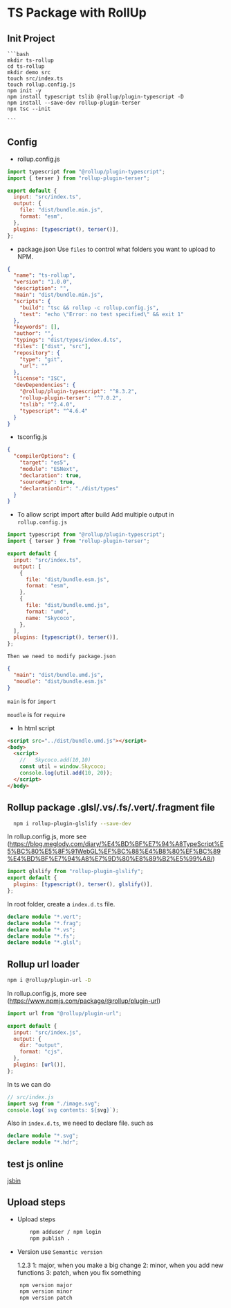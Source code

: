 # TS Package with RollUp

## Init Project

    ```bash
    mkdir ts-rollup
    cd ts-rollup
    mkdir demo src
    touch src/index.ts
    touch rollup.config.js
    npm init -y
    npm install typescript tslib @rollup/plugin-typescript -D
    npm install --save-dev rollup-plugin-terser
    npx tsc --init

    ```

## Config

- rollup.config.js

```js
import typescript from "@rollup/plugin-typescript";
import { terser } from "rollup-plugin-terser";

export default {
  input: "src/index.ts",
  output: {
    file: "dist/bundle.min.js",
    format: "esm",
  },
  plugins: [typescript(), terser()],
};
```

- package.json
  Use `files` to control what folders you want to upload to NPM.

```json
{
  "name": "ts-rollup",
  "version": "1.0.0",
  "description": "",
  "main": "dist/bundle.min.js",
  "scripts": {
    "build": "tsc && rollup -c rollup.config.js",
    "test": "echo \"Error: no test specified\" && exit 1"
  },
  "keywords": [],
  "author": "",
  "typings": "dist/types/index.d.ts",
  "files": ["dist", "src"],
  "repository": {
    "type": "git",
    "url": ""
  },
  "license": "ISC",
  "devDependencies": {
    "@rollup/plugin-typescript": "^8.3.2",
    "rollup-plugin-terser": "^7.0.2",
    "tslib": "^2.4.0",
    "typescript": "^4.6.4"
  }
}
```

- tsconfig.js

```json
{
  "compilerOptions": {
    "target": "es5",
    "module": "ESNext",
    "declaration": true,
    "sourceMap": true,
    "declarationDir": "./dist/types"
  }
}
```

- To allow script import after build
  Add multiple output in `rollup.config.js`

```js
import typescript from "@rollup/plugin-typescript";
import { terser } from "rollup-plugin-terser";

export default {
  input: "src/index.ts",
  output: [
    {
      file: "dist/bundle.esm.js",
      format: "esm",
    },
    {
      file: "dist/bundle.umd.js",
      format: "umd",
      name: "Skycoco",
    },
  ],
  plugins: [typescript(), terser()],
};
```

    Then we need to modify package.json

```json
{
  "main": "dist/bundle.umd.js",
  "moudle": "dist/bundle.esm.js"
}
```

`main` is for `import`

`moudle` is for `require`

- In html script

```html
<script src="../dist/bundle.umd.js"></script>
<body>
  <script>
    //   Skycoco.add(10,10)
    const util = window.Skycoco;
    console.log(util.add(10, 20));
  </script>
</body>
```

## Rollup package .glsl/.vs/.fs/.vert/.fragment file

```bash
  npm i rollup-plugin-glslify --save-dev
```

In rollup.config.js, more see (https://blog.meglody.com/diary/%E4%BD%BF%E7%94%A8TypeScript%E5%BC%80%E5%8F%91WebGL%EF%BC%88%E4%B8%80%EF%BC%89%E4%BD%BF%E7%94%A8%E7%9D%80%E8%89%B2%E5%99%A8/)

```js
import glslify from "rollup-plugin-glslify";
export default {
  plugins: [typescript(), terser(), glslify()],
};
```

In root folder, create a `index.d.ts` file.

```ts
declare module "*.vert";
declare module "*.frag";
declare module "*.vs";
declare module "*.fs";
declare module "*.glsl";
```

## Rollup url loader

```bash
npm i @rollup/plugin-url -D
```

In rollup.config.js, more see (https://www.npmjs.com/package/@rollup/plugin-url)

```js
import url from "@rollup/plugin-url";

export default {
  input: "src/index.js",
  output: {
    dir: "output",
    format: "cjs",
  },
  plugins: [url()],
};
```

In ts we can do

```ts
// src/index.js
import svg from "./image.svg";
console.log(`svg contents: ${svg}`);
```

Also in `index.d.ts`, we need to declare file. such as

```ts
declare module "*.svg";
declare module "*.hdr";
```

## test js online

[jsbin](https://jsbin.com/?html,output)

## Upload steps

- Upload steps

  ```bash
      npm adduser / npm login
      npm publish .
  ```

- Version
  use `Semantic version`

  1.2.3
  1: major, when you make a big change
  2: minor, when you add new functions
  3: patch, when you fix something

```bash
    npm version major
    npm version minor
    npm version patch
```
